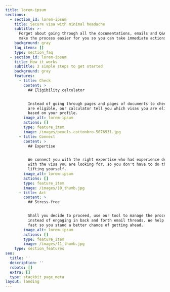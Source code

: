 ```yaml
---
title: lorem-ipsum
sections:
  - section_id: lorem-ipsum
    title: Secure visa with minimal headache
    subtitle: >-
      Forget about going through all the documentations, emails and Q&As. We
      make the process easier for you so you can take immediate actions.
    background: gray
    faq_items: []
    type: section_faq
  - section_id: lorem-ipsum
    title: How it works
    subtitle: 3 simple steps to get started
    background: gray
    features:
      - title: Check
        content: >
          ## Eligibility calculator


          Instead of going through pages and pages of documents to check if you
          are eligible, our calculator tell you which visas you are eligible for
          based on your profile. 
        image_alt: lorem-ipsum
        actions: []
        type: feature_item
        image: /images/pexels-cottonbro-5076531.jpg
      - title: Connect
        content: >
          ## Expertise


          We connect you with the right expertise who had experience dealing
          with the visa you are looking for, so you don't have to do the heavy
          lifting yourself. 
        image_alt: lorem-ipsum
        actions: []
        type: feature_item
        image: /images/10_thumb.jpg
      - title: Act
        content: >
          ## Stress-free


          Shall you decide to proceed, use our tool to manage the process
          instead of engaging in back and forth email threads. We help you act
          fast so you stand a better chance of getting ahead.
        image_alt: lorem-ipsum
        actions: []
        type: feature_item
        image: /images/11_thumb.jpg
    type: section_features
seo:
  title: ''
  description: ''
  robots: []
  extra: []
  type: stackbit_page_meta
layout: landing
---
```

